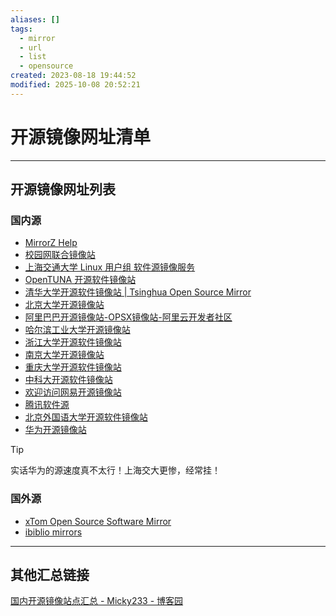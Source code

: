 ```yaml
---
aliases: []
tags:
  - mirror
  - url
  - list
  - opensource
created: 2023-08-18 19:44:52
modified: 2025-10-08 20:52:21
---
```

# 开源镜像网址清单

---

## 开源镜像网址列表

### 国内源

* [MirrorZ Help](https://help.mirrors.cernet.edu.cn)
* [校园网联合镜像站](https://mirrors.cernet.edu.cn)
* [上海交通大学 Linux 用户组 软件源镜像服务](https://mirror.sjtu.edu.cn/)
* [OpenTUNA 开源软件镜像站](https://opentuna.cn/)
* [清华大学开源软件镜像站 | Tsinghua Open Source Mirror](https://mirrors.tuna.tsinghua.edu.cn/)
* [北京大学开源镜像站](https://mirrors.pku.edu.cn)
* [阿里巴巴开源镜像站-OPSX镜像站-阿里云开发者社区](https://developer.aliyun.com/mirror/)
* [哈尔滨工业大学开源镜像站](https://mirrors.hit.edu.cn/)
* [浙江大学开源软件镜像站](https://mirrors.zju.edu.cn/)
* [南京大学开源镜像站](https://mirror.nju.edu.cn/)
* [重庆大学开源软件镜像站](https://mirrors.cqu.edu.cn/)
* [中科大开源软件镜像站](https://mirrors.ustc.edu.cn/)
* [欢迎访问网易开源镜像站](https://mirrors.163.com/)
* [腾讯软件源](https://mirrors.cloud.tencent.com/)
* [北京外国语大学开源软件镜像站](https://mirrors.bfsu.edu.cn/)
* [华为开源镜像站](https://mirrors.huaweicloud.com/)

> [!tip]
> 
> 实话华为的源速度真不太行！上海交大更惨，经常挂！

### 国外源

* [xTom Open Source Software Mirror](https://mirror.xtom.nl/)
* [ibiblio mirrors](https://www.ibiblio.org/catalog/exhibits/show/softwaremirrors/software-mirrors)

---

## 其他汇总链接

[国内开源镜像站点汇总 - Micky233 - 博客园](https://www.cnblogs.com/geek233/p/16160091.html)

